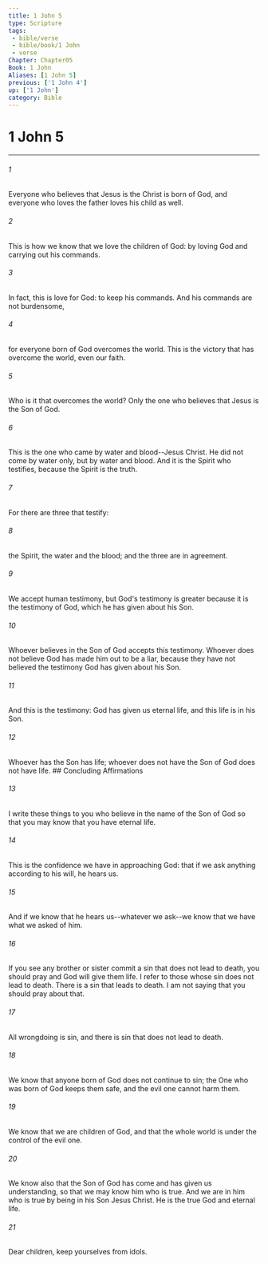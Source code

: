 ```yaml
---
title: 1 John 5
type: Scripture
tags:
 - bible/verse
 - bible/book/1 John
 - verse
Chapter: Chapter05
Book: 1 John
Aliases: [1 John 5]
previous: ['1 John 4']
up: ['1 John']
category: Bible
---
```

# 1 John 5

***


###### 1 
Everyone who believes that Jesus is the Christ is born of God, and everyone who loves the father loves his child as well. 

###### 2 
This is how we know that we love the children of God: by loving God and carrying out his commands. 

###### 3 
In fact, this is love for God: to keep his commands. And his commands are not burdensome, 

###### 4 
for everyone born of God overcomes the world. This is the victory that has overcome the world, even our faith. 

###### 5 
Who is it that overcomes the world? Only the one who believes that Jesus is the Son of God. 

###### 6 
This is the one who came by water and blood--Jesus Christ. He did not come by water only, but by water and blood. And it is the Spirit who testifies, because the Spirit is the truth. 

###### 7 
For there are three that testify: 

###### 8 
the Spirit, the water and the blood; and the three are in agreement. 

###### 9 
We accept human testimony, but God's testimony is greater because it is the testimony of God, which he has given about his Son. 

###### 10 
Whoever believes in the Son of God accepts this testimony. Whoever does not believe God has made him out to be a liar, because they have not believed the testimony God has given about his Son. 

###### 11 
And this is the testimony: God has given us eternal life, and this life is in his Son. 

###### 12 
Whoever has the Son has life; whoever does not have the Son of God does not have life. ## Concluding Affirmations 

###### 13 
I write these things to you who believe in the name of the Son of God so that you may know that you have eternal life. 

###### 14 
This is the confidence we have in approaching God: that if we ask anything according to his will, he hears us. 

###### 15 
And if we know that he hears us--whatever we ask--we know that we have what we asked of him. 

###### 16 
If you see any brother or sister commit a sin that does not lead to death, you should pray and God will give them life. I refer to those whose sin does not lead to death. There is a sin that leads to death. I am not saying that you should pray about that. 

###### 17 
All wrongdoing is sin, and there is sin that does not lead to death. 

###### 18 
We know that anyone born of God does not continue to sin; the One who was born of God keeps them safe, and the evil one cannot harm them. 

###### 19 
We know that we are children of God, and that the whole world is under the control of the evil one. 

###### 20 
We know also that the Son of God has come and has given us understanding, so that we may know him who is true. And we are in him who is true by being in his Son Jesus Christ. He is the true God and eternal life. 

###### 21 
Dear children, keep yourselves from idols. 
